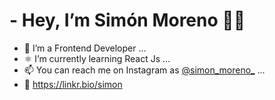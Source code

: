 # - Hey, I’m Simón Moreno 👋🏼 
- 👀 I’m a Frontend Developer ...
- ⚛️ I’m currently learning React Js ...
- 📫 You can reach me on Instagram as [@simon_moreno_](https://www.instagram.com/simon_moreno_/) ...
- 🌱 https://linkr.bio/simon

<!---
Simon-M20/Simon-M20 is a ✨ special ✨ repository because its `README.md` (this file) appears on your GitHub profile.
You can click the Preview link to take a look at your changes.
--->
